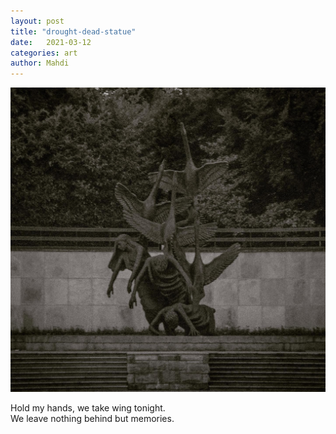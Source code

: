 ```yaml
---
layout: post
title: "drought-dead-statue"
date:   2021-03-12
categories: art
author: Mahdi
---
```


![drought-dead-statue](/img/arts/drought-dead-statue.jpg)

<span class='image-details'>
Hold my hands, we take wing tonight.<br/>
We leave nothing behind but memories.
</span>
